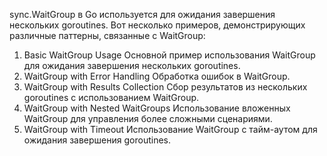 sync.WaitGroup в Go используется для ожидания завершения нескольких goroutines. 
Вот несколько примеров, демонстрирующих различные паттерны, связанные с WaitGroup:

1. Basic WaitGroup Usage
   Основной пример использования WaitGroup для ожидания завершения нескольких goroutines.
2. WaitGroup with Error Handling
   Обработка ошибок в WaitGroup.
3. WaitGroup with Results Collection
   Сбор результатов из нескольких goroutines с использованием WaitGroup.
4. WaitGroup with Nested WaitGroups
   Использование вложенных WaitGroup для управления более сложными сценариями.
5. WaitGroup with Timeout
   Использование WaitGroup с тайм-аутом для ожидания завершения goroutines.
